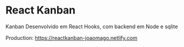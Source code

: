 # React Kanban

Kanban Desenvolvido em React Hooks, com backend em Node e sqlite

Production: https://reactkanban-joaomago.netlify.com